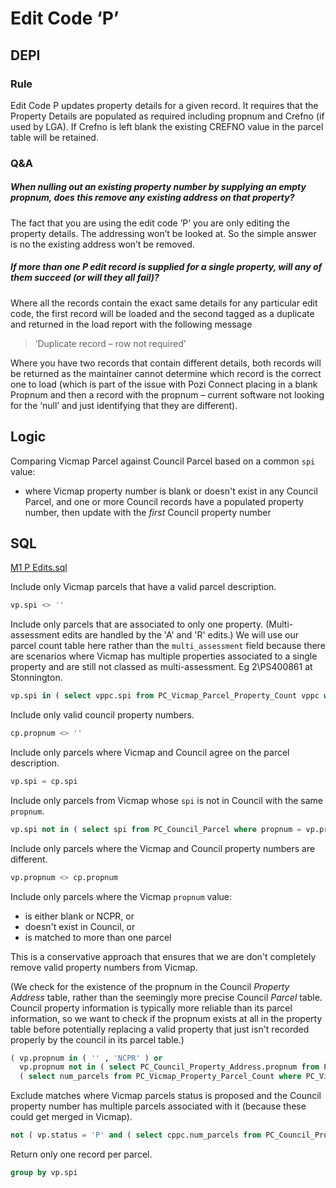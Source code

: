 # Edit Code ‘P’

## DEPI

### Rule

Edit Code P updates property details for a given record. It requires that the Property Details are populated as required including propnum and Crefno (if used by LGA). If Crefno is left blank the existing CREFNO value in the parcel table will be retained.

### Q&A

##### When nulling out an existing property number by supplying an empty propnum, does this remove any existing address on that property?

The fact that you are using the edit code ’P’ you are only editing the property details. The addressing won’t be looked at. So the simple answer is no the existing address won’t be removed.

##### If more than one P edit record is supplied for a single property, will any of them succeed (or will they all fail)?

Where all the records contain the exact same details for any particular edit code, the first record will be loaded and the second tagged as a duplicate and returned in the load report with the following message

> ‘Duplicate record – row not required’

Where you have two records that contain different details, both records will be returned as the maintainer cannot determine which record is the correct one to load (which is part of the issue with Pozi Connect placing in a blank Propnum and then a record with the propnum – current software not looking for the ‘null’ and just identifying that they are different).

## Logic

Comparing Vicmap Parcel against Council Parcel based on a common `spi` value:

* where Vicmap property number is blank or doesn't exist in any Council Parcel, and one or more Council records have a populated property number, then update with the *first* Council property number

## SQL

[M1 P Edits.sql](https://github.com/groundtruth/PoziConnectConfig/blob/master/~Shared/SQL/M1%20P%20Edits.sql)

Include only Vicmap parcels that have a valid parcel description.

```sql
vp.spi <> ''
```

Include only parcels that are associated to only one property. (Multi-assessment edits are handled by the 'A' and 'R' edits.) We will use our parcel count table here rather than the `multi_assessment` field because there are scenarios where Vicmap has multiple properties associated to a single property and are still not classed as multi-assessment. Eg 2\PS400861 at Stonnington.

```sql
vp.spi in ( select vppc.spi from PC_Vicmap_Parcel_Property_Count vppc where vppc.num_props = 1 )
```

Include only valid council property numbers.

```sql
cp.propnum <> ''
```

Include only parcels where Vicmap and Council agree on the parcel description.

```sql
vp.spi = cp.spi
```

Include only parcels from Vicmap whose `spi` is not in Council with the same `propnum`.

```sql
vp.spi not in ( select spi from PC_Council_Parcel where propnum = vp.propnum )
```

Include only parcels where the Vicmap and Council property numbers are different.

```sql
vp.propnum <> cp.propnum
```

Include only parcels where the Vicmap `propnum` value:

* is either blank or NCPR, or
* doesn't exist in Council, or
* is matched to more than one parcel

This is a conservative approach that ensures that we are don't completely remove valid property numbers from Vicmap.

(We check for the existence of the propnum in the Council _Property Address_ table, rather than the seemingly more precise Council _Parcel_ table. Council property information is typically more reliable than its parcel information, so we want to check if the propnum exists at all in the property table before potentially replacing a valid property that just isn't recorded properly by the council in its parcel table.)

```sql
( vp.propnum in ( '' , 'NCPR' ) or
  vp.propnum not in ( select PC_Council_Property_Address.propnum from PC_Council_Property_Address )  or
  ( select num_parcels from PC_Vicmap_Property_Parcel_Count where PC_Vicmap_Property_Parcel_Count.propnum = vp.propnum ) > 1 )
```

Exclude matches where Vicmap parcels status is proposed and the Council property number has multiple parcels associated with it (because these could get merged in Vicmap).

```sql
not ( vp.status = 'P' and ( select cppc.num_parcels from PC_Council_Property_Parcel_Count cppc where cppc.propnum = cp.propnum ) > 1 )
```

Return only one record per parcel.

```sql
group by vp.spi
```



